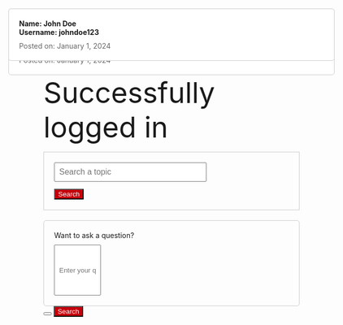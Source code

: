 ```yaml
---
layout: post
type: hacks
permalink: /postlogin
---
```

<span style="font-size:4em;">Successfully logged in</span>

<html lang="en">
<head>
<meta charset="UTF-8">
<meta name="viewport" content="width=device-width, initial-scale=1.0">
<title>Search Bar Example</title>
<style>

    #search-container {
        margin-bottom: 20px;
    }

    #search-input {
        width: 300px;
        padding: 8px;
        font-size: 16px;
    }

    #search-results {
        list-style-type: none;
        padding: 0;
    }

    #search-results li {
        margin-bottom: 5px;
    }
</style>
</head>
<body>

<div id="search-container">
    <input type="text" id="search-input" placeholder="Search a topic">
    <ul id="search-results"></ul>
    <button id="my-button" style="background-color: #c5000c; color: white;">Search</button>

</div>



<html lang="en">
<head>
    <meta charset="UTF-8">
    <meta name="viewport" content="width=device-width, initial-scale=1.0">
    <title>Question Details</title>
    <style>
        .question-box {
            border: 1px solid #ccc;
            padding: 40px; /* Increase padding to make the box bigger */
            margin-bottom: 20px;
            border-radius: 5px;
            position: fixed;
            top: 20px;
            left: 50%;
            transform: translateX(-50%);
            background-color: #fff;
            z-index: 1000;
            width: 80%; /* Set width to 80% of the viewport */
            max-width: 600px; /* Set maximum width to 600px */
        }
        .user-info {
            font-weight: bold;
            margin-bottom: 20px; /* Increase margin between user info and date */
        }
        .date {
            color: #666;
            font-size: 14px;
        }
    </style>
</head>
<body>

<div class="question-box">
    <div class="user-info">
        <p><label for="uid">User ID:< document.getElementById("uid").value </label> 
    </p>
        <span>Username: </span><span id="username">johndoe123</span>
    </div>
    <div class="date" id="post-date">Posted on: January 1, 2024</div>
</div>

</body>
</html>



<html lang="en">
<head>
    <meta charset="UTF-8">
    <meta name="viewport" content="width=device-width, initial-scale=1.0">
    <title>Question Details</title>
    <style>
        .question-box {
            border: 1px solid #ccc;
            padding: 20px;
            margin-bottom: 20px;
            border-radius: 5px;
        }
        .user-info {
            font-weight: bold;
            margin-bottom: 10px;
        }
        .date {
            color: #666;
            font-size: 14px;
        }
        #search-container {
            margin-bottom: 20px;
            border: 1px solid #ccc;
             padding: 20px;
        }
        #ask-question-box {
            border: 1px solid #ccc;
            padding: 20px;
            border-radius: 5px;
        }
        #ask-question-box {
            border: 1px solid #ccc;
            padding: 20px;
            border-radius: 5px;
        }
        #ask-question-input {
            width: 20%; /* Set input width to 100% */
            height: 100px; /* Set input height to 100 pixels */
            padding: 8px;
            margin-top: 10px;
            box-sizing: border-box;
        }
    </style>
</head>
<body>



<div class="question-box">
    <div class="user-info">
        <span>Name: </span><span id="user-name">John Doe</span><br>
        <span>Username: </span><span id="username">johndoe123</span>
    </div>
    <div class="date" id="post-date">Posted on: January 1, 2024</div>
</div>

<div id="ask-question-box">
    <span>Want to ask a question?</span><br>
    <input type="text" id="ask-question-input" placeholder="Enter your question here">
</div>
<button>           </button> 
<button id="my-button" style="background-color: #c5000c; color: white;">Search</button>

</body>
</html>